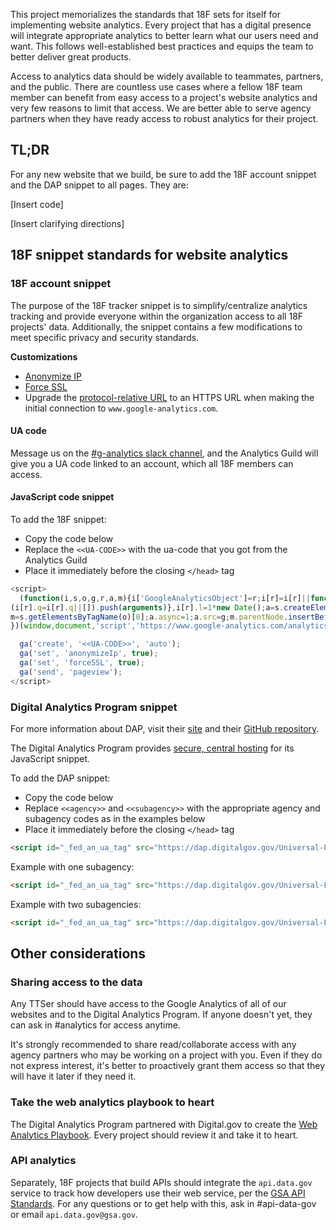This project memorializes the standards that 18F sets for itself for implementing website analytics. Every project that has a digital presence will integrate appropriate analytics to better learn what our users need and want. This follows well-established best practices and equips the team to better deliver great products.

Access to analytics data should be widely available to teammates, partners, and the public. There are countless use cases where a fellow 18F team member can benefit from easy access to a project's website analytics and very few reasons to limit that access. We are better able to serve agency partners when they have ready access to robust analytics for their project.

## TL;DR 

For any new website that we build, be sure to add the 18F account snippet and the DAP snippet to all pages.  They are:  

[Insert code]

[Insert clarifying directions]

## 18F snippet standards for website analytics

### 18F account snippet

The purpose of the 18F tracker snippet is to simplify/centralize analytics tracking and provide everyone within the organization access to all 18F projects' data. Additionally, the snippet contains a few modifications to meet specific privacy and security standards.

**Customizations**

* [Anonymize IP](https://developers.google.com/analytics/devguides/collection/analyticsjs/field-reference#anonymizeIp)
* [Force SSL](https://developers.google.com/analytics/devguides/collection/analyticsjs/field-reference#forceSSL)
* Upgrade the [protocol-relative URL](http://www.paulirish.com/2010/the-protocol-relative-url/) to an HTTPS URL when making the initial connection to `www.google-analytics.com`.

#### UA code

Message us on the [#g-analytics slack channel](https://18f.slack.com/messages/g-analytics/), and the Analytics Guild will give you a UA code linked to an account, which all 18F members can access.


#### JavaScript code snippet

To add the 18F snippet:

* Copy the code below
* Replace the `<<UA-CODE>>` with the ua-code that you got from the Analytics Guild
* Place it immediately before the closing `</head>` tag

```javascript
<script>
  (function(i,s,o,g,r,a,m){i['GoogleAnalyticsObject']=r;i[r]=i[r]||function(){
(i[r].q=i[r].q||[]).push(arguments)},i[r].l=1*new Date();a=s.createElement(o),
m=s.getElementsByTagName(o)[0];a.async=1;a.src=g;m.parentNode.insertBefore(a,m)
})(window,document,'script','https://www.google-analytics.com/analytics.js','ga');

  ga('create', '<<UA-CODE>>', 'auto');
  ga('set', 'anonymizeIp', true);
  ga('set', 'forceSSL', true);
  ga('send', 'pageview');
</script>
```

### Digital Analytics Program snippet

For more information about DAP, visit their [site](https://www.digitalgov.gov/services/dap/) and their [GitHub repository](https://github.com/digital-analytics-program/gov-wide-code).

The Digital Analytics Program provides [secure, central hosting](https://www.digitalgov.gov/2015/08/14/secure-central-hosting-for-the-digital-analytics-program/) for its JavaScript snippet. 

To add the DAP snippet:

* Copy the code below
* Replace `<<agency>>` and `<<subagency>>` with the appropriate agency and subagency codes as in the examples below
* Place it immediately before the closing `</head>` tag

```html
<script id="_fed_an_ua_tag" src="https://dap.digitalgov.gov/Universal-Federated-Analytics-Min.js?agency=<<agency>>&subagency=<<subagency>>"></script>
```
Example with one subagency:

```html
<script id="_fed_an_ua_tag" src="https://dap.digitalgov.gov/Universal-Federated-Analytics-Min.js?agency=GSA&subagency=TTS"></script>
```
Example with two subagencies:

```html
<script id="_fed_an_ua_tag" src="https://dap.digitalgov.gov/Universal-Federated-Analytics-Min.js?agency=GSA&subagency=18F,TTS"></script>

```


## Other considerations

### Sharing access to the data 

Any TTSer should have access to the Google Analytics of all of our websites and to the Digital Analytics Program.  If anyone doesn't yet, they can ask in #analytics for access anytime.  

It's strongly recommended to share read/collaborate access with any agency partners who may be working on a project with you.  Even if they do not express interest, it's better to proactively grant them access so that they will have it later if they need it.  

### Take the web analytics playbook to heart 

The Digital Analytics Program partnered with Digital.gov to create the [Web Analytics Playbook](https://digital.gov/guides/web-analytics-playbook/).  Every project should review it and take it to heart.  

### API analytics 

Separately, 18F projects that build APIs should integrate the `api.data.gov` service to track how developers use their web service, per the [GSA API Standards](https://github.com/GSA/api-standards). For any questions or to get help with this, ask in #api-data-gov or email `api.data.gov@gsa.gov`.  

